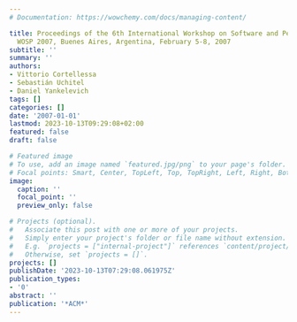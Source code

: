 ```yaml
---
# Documentation: https://wowchemy.com/docs/managing-content/

title: Proceedings of the 6th International Workshop on Software and Performance,
  WOSP 2007, Buenes Aires, Argentina, February 5-8, 2007
subtitle: ''
summary: ''
authors:
- Vittorio Cortellessa
- Sebastián Uchitel
- Daniel Yankelevich
tags: []
categories: []
date: '2007-01-01'
lastmod: 2023-10-13T09:29:08+02:00
featured: false
draft: false

# Featured image
# To use, add an image named `featured.jpg/png` to your page's folder.
# Focal points: Smart, Center, TopLeft, Top, TopRight, Left, Right, BottomLeft, Bottom, BottomRight.
image:
  caption: ''
  focal_point: ''
  preview_only: false

# Projects (optional).
#   Associate this post with one or more of your projects.
#   Simply enter your project's folder or file name without extension.
#   E.g. `projects = ["internal-project"]` references `content/project/deep-learning/index.md`.
#   Otherwise, set `projects = []`.
projects: []
publishDate: '2023-10-13T07:29:08.061975Z'
publication_types:
- '0'
abstract: ''
publication: '*ACM*'
---
```

